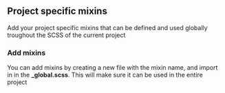 ## Project specific mixins

Add your project specific mixins that can be defined and used globally troughout the SCSS of the current project

### Add mixins

You can add mixins by creating a new file with the mixin name, and import in in the **_global.scss**.
This will make sure it can be used in the entire project